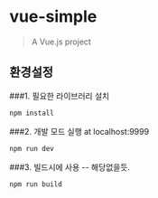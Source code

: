 # vue-simple

> A Vue.js project

## 환경설정

###1. 필요한 라이브러리 설치
``` bash
npm install
```

###2. 개발 모드 실행  at localhost:9999

``` bash
npm run dev
```

###3. 빌드시에 사용 -- 해당없을듯.
``` bash
npm run build
```
